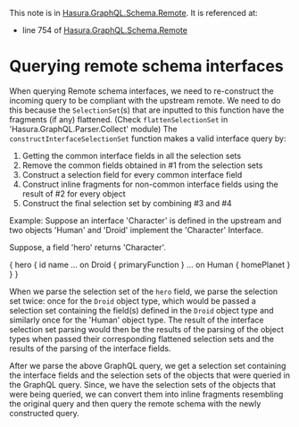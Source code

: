 This note is in [Hasura.GraphQL.Schema.Remote](https://github.com/hasura/graphql-engine/blob/master/server/src-lib/Hasura/GraphQL/Schema/Remote.hs#L704).
It is referenced at:
  - line 754 of [Hasura.GraphQL.Schema.Remote](https://github.com/hasura/graphql-engine/blob/master/server/src-lib/Hasura/GraphQL/Schema/Remote.hs#L754)

# Querying remote schema interfaces

When querying Remote schema interfaces, we need to re-construct
the incoming query to be compliant with the upstream remote.
We need to do this because the `SelectionSet`(s) that are
inputted to this function have the fragments (if any) flattened.
(Check `flattenSelectionSet` in 'Hasura.GraphQL.Parser.Collect' module)
The `constructInterfaceSelectionSet` function makes a valid interface query by:
1. Getting the common interface fields in all the selection sets
2. Remove the common fields obtained in #1 from the selection sets
3. Construct a selection field for every common interface field
4. Construct inline fragments for non-common interface fields
   using the result of #2 for every object
5. Construct the final selection set by combining #3 and #4

Example: Suppose an interface 'Character' is defined in the upstream
and two objects 'Human' and 'Droid' implement the 'Character' Interface.

Suppose, a field 'hero' returns 'Character'.

{
   hero {
     id
     name
     ... on Droid {
       primaryFunction
     }
     ... on Human {
       homePlanet
     }
   }
}

When we parse the selection set of the `hero` field, we parse the selection set
twice: once for the `Droid` object type, which would be passed a selection set
containing the field(s) defined in the `Droid` object type and similarly once
for the 'Human' object type. The result of the interface selection set parsing
would then be the results of the parsing of the object types when passed their
corresponding flattened selection sets and the results of the parsing of the
interface fields.

After we parse the above GraphQL query, we get a selection set containing
the interface fields and the selection sets of the objects that were queried
in the GraphQL query. Since, we have the selection sets of the objects that
were being queried, we can convert them into inline fragments resembling
the original query and then query the remote schema with the newly
constructed query.

